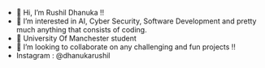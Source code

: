 - 👋 Hi, I’m Rushil Dhanuka !!
- 👀 I’m interested in AI, Cyber Security, Software Development and pretty much anything that consists of coding.
- 🌱 University Of Manchester student
- 💞️ I’m looking to collaborate on any challenging and fun projects !!
- Instagram : @dhanukarushil

<!---
rmd21/rmd21 is a ✨ special ✨ repository because its `README.md` (this file) appears on your GitHub profile.
You can click the Preview link to take a look at your changes.
--->
